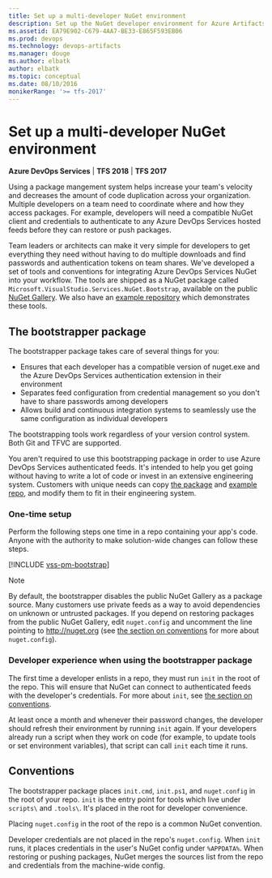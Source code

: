 ```yaml
---
title: Set up a multi-developer NuGet environment
description: Set up the NuGet developer environment for Azure Artifacts in Azure DevOps Services or Team Foundation Server
ms.assetid: EA79E902-C679-4AA7-BE33-E865F593EB06
ms.prod: devops
ms.technology: devops-artifacts
ms.manager: douge
ms.author: elbatk
author: elbatk
ms.topic: conceptual
ms.date: 08/10/2016
monikerRange: '>= tfs-2017'
---
```


# Set up a multi-developer NuGet environment

**Azure DevOps Services** | **TFS 2018** | **TFS 2017**

Using a package mangement system helps increase your team's velocity and decreases the amount of code duplication across your organization.
Multiple developers on a team need to coordinate where and how they access packages.
For example, developers will need a compatible NuGet client and credentials to authenticate to any Azure DevOps Services hosted feeds before they can restore or push packages.

Team leaders or architects can make it very simple for developers to get everything they need without having to do multiple downloads and find passwords and authentication tokens on team shares.
We've developed a set of tools and conventions for integrating Azure DevOps Services NuGet into your workflow.
The tools are shipped as a NuGet package called `Microsoft.VisualStudio.Services.NuGet.Bootstrap`, available on the public [NuGet Gallery](https://www.nuget.org/packages?q=Microsoft.VisualStudio.Services.NuGet.Bootstrap).
We also have an [example repository](https://github.com/Microsoft/vsts-nuget-sample) which demonstrates these tools.

## The bootstrapper package

The bootstrapper package takes care of several things for you:
* Ensures that each developer has a compatible version of nuget.exe and the Azure DevOps Services authentication extension in their environment
* Separates feed configuration from credential management so you don't have to share passwords among developers
* Allows build and continuous integration systems to seamlessly use the same configuration as individual developers

The bootstrapping tools work regardless of your version control system.
Both Git and TFVC are supported.

You aren't required to use this bootstrapping package in order to use Azure DevOps Services authenticated feeds.
It's intended to help you get going without having to write a lot of code or invest in an extensive engineering system.
Customers with unique needs can copy [the package](https://www.nuget.org/packages?q=Microsoft.VisualStudio.Services.NuGet.Bootstrap) and [example repo](https://github.com/Microsoft/vsts-nuget-sample), and modify them to fit in their engineering system.

### One-time setup

Perform the following steps one time in a repo containing your app's code.
Anyone with the authority to make solution-wide changes can follow these steps.

[!INCLUDE [vss-pm-bootstrap](../_shared/nuget/nuget-bootstrap.md)]

>[!NOTE]
>By default, the bootstrapper disables the public NuGet Gallery as a package source.
>Many customers use private feeds as a way to avoid dependencies on unknown or untrusted packages.
>If you depend on restoring packages from the public NuGet Gallery, edit `nuget.config` and uncomment the line pointing to 
>http://nuget.org (see [the section on conventions](#conventions) for more about `nuget.config`).

### Developer experience when using the bootstrapper package

The first time a developer enlists in a repo, they must run `init` in the root of the repo.
This will ensure that NuGet can connect to authenticated feeds with the developer's credentials.
For more about `init`, see [the section on conventions](#conventions).

At least once a month and whenever their password changes, the developer should refresh their environment by running `init` again.
If your developers already run a script when they work on code (for example, to update tools or set environment variables), that script can call `init` each time it runs.


<a name="conventions"></a>
## Conventions

The bootstrapper package places `init.cmd`, `init.ps1`, and `nuget.config` in the root of your repo.
`init` is the entry point for tools which live under `scripts\` and `.tools\`.
It's placed in the root for developer convenience.

Placing `nuget.config` in the root of the repo is a common NuGet convention.

Developer credentials are not placed in the repo's `nuget.config`.
When `init` runs, it places credentials in the user's NuGet config under `%APPDATA%`.
When restoring or pushing packages, NuGet merges the sources list from the repo and credentials from the machine-wide config.
